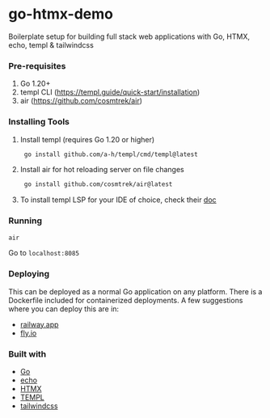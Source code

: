 # go-htmx-demo

Boilerplate setup for building full stack web applications with Go, HTMX, echo, templ & tailwindcss

### Pre-requisites

1. Go 1.20+
2. templ CLI (https://templ.guide/quick-start/installation)
3. air (https://github.com/cosmtrek/air)

### Installing Tools

1. Install templ (requires Go 1.20 or higher)
   ```sh
    go install github.com/a-h/templ/cmd/templ@latest
   ```
2. Install air for hot reloading server on file changes
   ```sh
    go install github.com/cosmtrek/air@latest
   ```
3. To install templ LSP for your IDE of choice, check their [doc](https://templ.guide/commands-and-tools/ide-support)

### Running

```sh
air
```

Go to `localhost:8085`

### Deploying

This can be deployed as a normal Go application on any platform. There is a Dockerfile included for containerized deployments.
A few suggestions where you can deploy this are in:

- [railway.app](https://railway.app/)
- [fly.io](https://fly.io/)

### Built with

- [Go](https://go.dev/)
- [echo](https://echo.labstack.com/)
- [HTMX](https://htmx.org/)
- [TEMPL](https://templ.guide/)
- [tailwindcss](https://tailwindcss.com/)
